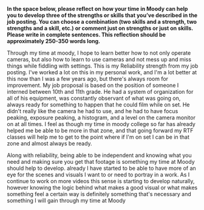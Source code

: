 <p><b>In the space below, please reflect on how your time in Moody can help you to develop three of the strengths or skills that you’ve described in the job posting. You can choose a combination (two skills and a strength, two strengths and a skill, etc.) or comment just on strengths or just on skills. Please write in complete sentences. This reflection should be approximately 250-350 words long.</b></p>

<!--You can choose a combination (two skills and a strength, two strengths and a skill, etc.) or comment just on strengths or just on skills.-->

<p>
Through my time at moody, I hope to learn better how to not only operate cameras, but also how to learn to use cameras and not mess up and miss things while fiddling with settings. This is my Reliability strength from my job posting. I've worked a lot on this in my personal work, and I'm a lot better at this now than I was a few years ago, but there's always room for improvement. My job proposal is based on the position of someone I interned between 10th and 11th grade. He had a system of organization for all of his equipment, was constantly observant of what was going on, always ready for something to happen that he could film while on set.
He didn't really like the camera he had to use, and he had to have focus peaking, exposure peaking, a histogram, and a level on the camera monitor on at all times. I feel as though my time in moody college so far has already helped me be able to be more in that zone, and that going forward my RTF classes will help me to get to the point where if I'm on set I can be in that zone and almost always be ready.
</p>

<p>
Along with reliability, being able to be independent and knowing what you need and making sure you get that footage is something my time at Moody should help to develop.
already I have started to be able to have more of an eye for the scenes and visuals I want to or need to portray in a work. As I continue to work on more videos this sense is starting to develop naturally, however knowing the logic behind what makes a good visual or what makes something feel a certain way is definitely something that's necessary and something I will gain through my time at Moody
</p>
